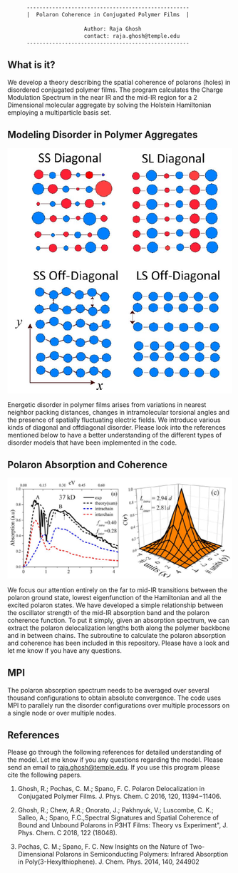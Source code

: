     
          ---------------------------------------------------
          |  Polaron Coherence in Conjugated Polymer Films  |
          
                            Author: Raja Ghosh
                            contact: raja.ghosh@temple.edu
          ---------------------------------------------------

What is it?
-----------

We develop a theory describing the spatial coherence of polarons (holes) in disordered conjugated polymer films. The program calculates the Charge Modulation Spectrum in the near IR and the mid-IR region for a 2 Dimensional molecular aggregate by solving the Holstein Hamiltonian employing a multiparticle basis set. 

Modeling Disorder in Polymer Aggregates
----------------------------------------

![](disorder.JPG)

Energetic disorder in polymer films arises from variations in nearest neighbor packing distances, changes in intramolecular torsional angles and the presence of spatially fluctuating electric fields. We introduce various kinds of diagonal and offdiagonal disorder. Please look into the references mentioned below to have a better understanding of the different types of disorder models that have been implemented in the code. 


Polaron Absorption and Coherence 
----------------------------------------

![](cms.JPG)

We focus our attention entirely on the far to mid-IR transitions between the polaron ground state, lowest eigenfunction of the Hamiltonian and all the excited polaron states. We have developed a simple relationship between the oscillator strength of the mid-IR absorption band and the polaron coherence function. To put it simply, given an absorption spectrum, we can extract the polaron delocalization lengths both along the polymer backbone and in between chains. The subroutine to calculate the polaron absorption and coherence has been included in this repository. Please have a look and let me know if you have any questions.



MPI  
----

The polaron absorption spectrum needs to be averaged over several thousand configurations to obtain absolute convergence. The code uses MPI to parallely run the disorder configurations over multiple processors on a single node or over multiple nodes.

    
References
----------

Please go through the following references for detailed understanding of the model. Let me know if you any questions regarding the model. Please send an email to raja.ghosh@temple.edu. If you use this program please cite the following papers.

1. Ghosh, R.; Pochas, C. M.; Spano, F. C. Polaron Delocalization in Conjugated Polymer Films. J. Phys. Chem. C 2016, 120, 11394−11406.

2. Ghosh, R.; Chew, A.R.; Onorato, J.; Pakhnyuk, V.; Luscombe, C. K.; Salleo, A.; Spano, F.C.,Spectral Signatures and Spatial Coherence of Bound and Unbound Polarons in P3HT Films: Theory vs Experiment", J. Phys. Chem. C 2018, 122 (18048).

3. Pochas, C. M.; Spano, F. C. New Insights on the Nature of Two-Dimensional Polarons in Semiconducting Polymers: Infrared
Absorption in Poly(3-Hexylthiophene). J. Chem. Phys. 2014, 140, 244902
